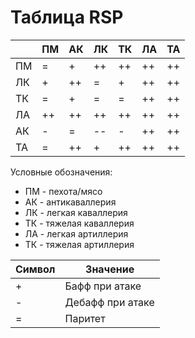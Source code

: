 # Таблица RSP

|      |  ПМ  |  АК  |  ЛК  |  ТК  |  ЛА  |  ТА  |
| ---- | ---- | ---- | ---- | ---- | ---- | ---- |
|  ПМ  |  =   |  +   |  ++  |  ++  |  ++  |  ++  |
|  ЛК  |  +   |  ++  |  =   |  +   |  ++  |  ++  |
|  ТК  |  =   |  +   |  =   |  =   |  ++  |  ++  |
|  ЛА  |  ++  |  ++  |  ++  |  ++  |  ++  |  ++  |
|  АК  |  -   |  =   |  --  |  -   |  ++  |  ++  |
|  ТА  |  =   |  ++  |  +   |  ++  |  ++  |  ++  |

Условные обозначения:
+ ПМ - пехота/мясо 
+ АК - антикаваллерия
+ ЛК - легкая каваллерия
+ ТК - тяжелая каваллерия
+ ЛА - легкая артиллерия
+ ТК - тяжелая артиллерия

| Символ | Значение         |
|  ----  | ---------------- |
|   +    | Бафф при атаке   |
|   -    | Дебафф при атаке |
|   =    | Паритет          |